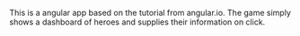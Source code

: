 This is a angular app based on the tutorial from angular.io.
The game simply shows a dashboard of heroes and supplies their information 
on click. 